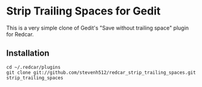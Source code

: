 # Strip Trailing Spaces for Gedit

This is a very simple clone of Gedit's "Save without trailing space" plugin for Redcar.

## Installation

    cd ~/.redcar/plugins
    git clone git://github.com/stevenh512/redcar_strip_trailing_spaces.git strip_trailing_spaces